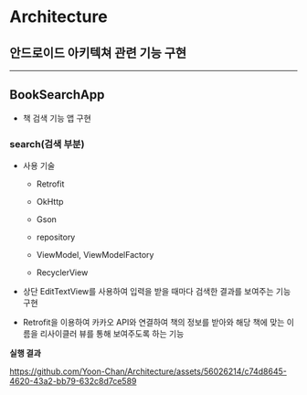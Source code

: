 # Architecture
안드로이드 아키텍쳐 관련 기능 구현
---

---



## BookSearchApp
 + 책 검색 기능 앱 구현

### search(검색 부분)

+ 사용 기술

  + Retrofit

  + OkHttp

  + Gson

  + repository

  + ViewModel, ViewModelFactory
  + RecyclerView

+ 상단 EditTextView를 사용하여 입력을 받을 때마다 검색한 결과를 보여주는 기능 구현
+ Retrofit을 이용하여 카카오 API와 연결하여 책의 정보를 받아와 해당 책에 맞는 이름을 리사이클러 뷰를 통해 보여주도록 하는 기능

__실행 결과__




https://github.com/Yoon-Chan/Architecture/assets/56026214/c74d8645-4620-43a2-bb79-632c8d7ce589


